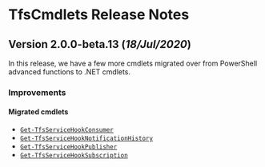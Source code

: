 # TfsCmdlets Release Notes

## Version 2.0.0-beta.13 (_18/Jul/2020_)

In this release, we have a few more cmdlets migrated over from PowerShell advanced functions to .NET cmdlets.

### Improvements

#### Migrated cmdlets

- [`Get-TfsServiceHookConsumer`](https://tfscmdlets.dev/docs/cmdlets/ServiceHook/Get-TfsServiceHookConsumer/)
- [`Get-TfsServiceHookNotificationHistory`](https://tfscmdlets.dev/docs/cmdlets/ServiceHook/Get-TfsServiceHookNotificationHistory/)
- [`Get-TfsServiceHookPublisher`](https://tfscmdlets.dev/docs/cmdlets/ServiceHook/Get-TfsServiceHookPublisher/)
- [`Get-TfsServiceHookSubscription`](https://tfscmdlets.dev/docs/cmdlets/ServiceHook/Get-TfsServiceHookSubscription/)

